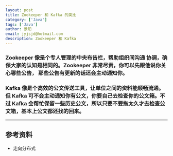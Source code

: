 ```yaml
---
layout: post
title: Zookeeper 和 Kafka 的类比
category: ['Java']
tags: ['Java']
author: 景阳
email: jyjsjd@hotmail.com
description: Zookeeper 和 Kafka
---
```


### Zookeeper 像是个专人管理的中央布告栏，帮助组织间沟通 协调，确保大家的认知是相同的。Zookeeper 非常尽责，你可以先跟他说你关心哪些公告， 那些公告有更新的话还会主动通知你。

### Kafka 像是个高效的公文传送工具，让单位之间的资料能顺畅流通。但 Kafka 可不会主动通知你有公文，你要自己去检查你的公文箱。不过 Kafka 会帮忙保留一些历史公文，所以只要不要拖太久才去检查公文箱，基本上公文都还找的回来。

---

## 参考资料
* 走向分布式
